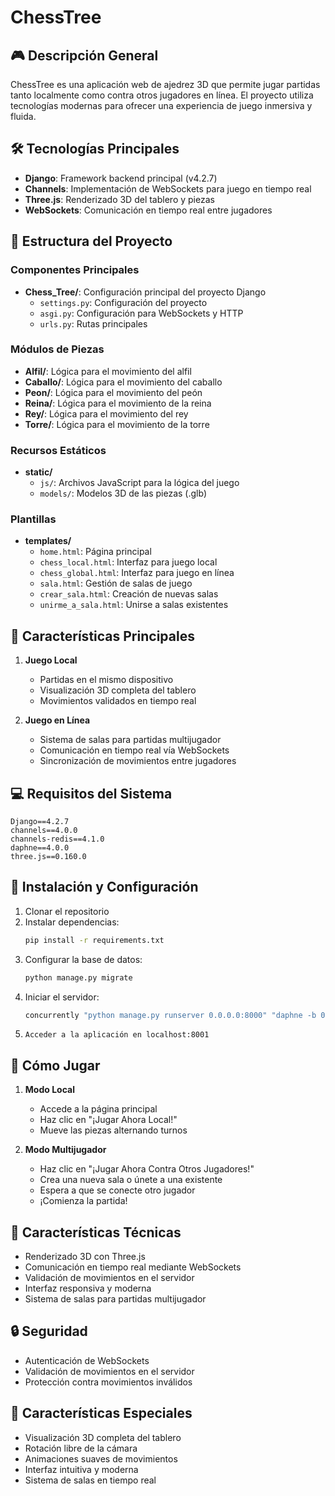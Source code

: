 # ChessTree

## 🎮 Descripción General
ChessTree es una aplicación web de ajedrez 3D que permite jugar partidas tanto localmente como contra otros jugadores en línea. El proyecto utiliza tecnologías modernas para ofrecer una experiencia de juego inmersiva y fluida.

## 🛠️ Tecnologías Principales
- **Django**: Framework backend principal (v4.2.7)
- **Channels**: Implementación de WebSockets para juego en tiempo real
- **Three.js**: Renderizado 3D del tablero y piezas
- **WebSockets**: Comunicación en tiempo real entre jugadores

## 📁 Estructura del Proyecto

### Componentes Principales
- **Chess_Tree/**: Configuración principal del proyecto Django
  - `settings.py`: Configuración del proyecto
  - `asgi.py`: Configuración para WebSockets y HTTP
  - `urls.py`: Rutas principales

### Módulos de Piezas
- **Alfil/**: Lógica para el movimiento del alfil
- **Caballo/**: Lógica para el movimiento del caballo
- **Peon/**: Lógica para el movimiento del peón
- **Reina/**: Lógica para el movimiento de la reina
- **Rey/**: Lógica para el movimiento del rey
- **Torre/**: Lógica para el movimiento de la torre

### Recursos Estáticos
- **static/**
  - `js/`: Archivos JavaScript para la lógica del juego
  - `models/`: Modelos 3D de las piezas (.glb)

### Plantillas
- **templates/**
  - `home.html`: Página principal
  - `chess_local.html`: Interfaz para juego local
  - `chess_global.html`: Interfaz para juego en línea
  - `sala.html`: Gestión de salas de juego
  - `crear_sala.html`: Creación de nuevas salas
  - `unirme_a_sala.html`: Unirse a salas existentes

## 🚀 Características Principales
1. **Juego Local**
   - Partidas en el mismo dispositivo
   - Visualización 3D completa del tablero
   - Movimientos validados en tiempo real

2. **Juego en Línea**
   - Sistema de salas para partidas multijugador
   - Comunicación en tiempo real vía WebSockets
   - Sincronización de movimientos entre jugadores

## 💻 Requisitos del Sistema
```
Django==4.2.7
channels==4.0.0
channels-redis==4.1.0
daphne==4.0.0
three.js==0.160.0
```

## 🔧 Instalación y Configuración
1. Clonar el repositorio
2. Instalar dependencias:
   ```bash
   pip install -r requirements.txt
   ```
3. Configurar la base de datos:
   ```bash
   python manage.py migrate
   ```
4. Iniciar el servidor:
   ```bash
   concurrently "python manage.py runserver 0.0.0.0:8000" "daphne -b 0.0.0.0 -p 8001 Chess_Tree.asgi:application"
   ```
5. `Acceder a la aplicación en localhost:8001`

## 🎯 Cómo Jugar
1. **Modo Local**
   - Accede a la página principal
   - Haz clic en "¡Jugar Ahora Local!"
   - Mueve las piezas alternando turnos

2. **Modo Multijugador**
   - Haz clic en "¡Jugar Ahora Contra Otros Jugadores!"
   - Crea una nueva sala o únete a una existente
   - Espera a que se conecte otro jugador
   - ¡Comienza la partida!

## 🎨 Características Técnicas
- Renderizado 3D con Three.js
- Comunicación en tiempo real mediante WebSockets
- Validación de movimientos en el servidor
- Interfaz responsiva y moderna
- Sistema de salas para partidas multijugador

## 🔒 Seguridad
- Autenticación de WebSockets
- Validación de movimientos en el servidor
- Protección contra movimientos inválidos

## 🌟 Características Especiales
- Visualización 3D completa del tablero
- Rotación libre de la cámara
- Animaciones suaves de movimientos
- Interfaz intuitiva y moderna
- Sistema de salas en tiempo real